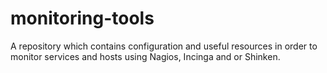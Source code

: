 # monitoring-tools
A repository which contains configuration and useful resources in order to monitor services and hosts using Nagios, Incinga and or Shinken.
